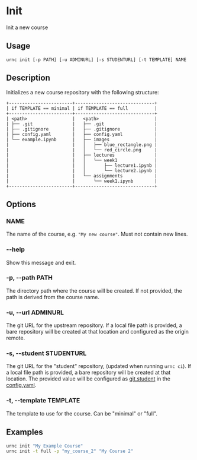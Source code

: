 # Init

Init a new course

## Usage

    urnc init [-p PATH] [-u ADMINURL] [-s STUDENTURL] [-t TEMPLATE] NAME

## Description

Initializes a new course repository with the following structure:

    +------------------------+------------------------------+
    | if TEMPLATE == minimal | if TEMPLATE == full          |
    +------------------------+------------------------------+
    | <path>                 |   <path>                     |
    | ├── .git               |   ├── .git                   |
    | ├── .gitignore         |   ├── .gitignore             |
    | ├── config.yaml        |   ├── config.yaml            |
    | └── example.ipynb      |   ├── images                 |
    |                        |   │   ├── blue_rectangle.png |
    |                        |   │   └── red_circle.png     |
    |                        |   ├── lectures               |
    |                        |   │   └── week1              |
    |                        |   │       ├── lecture1.ipynb |
    |                        |   │       └── lecture2.ipynb |
    |                        |   └── assignments            |
    |                        |       └── week1.ipynb        |
    +------------------------+------------------------------+

## Options

### NAME

The name of the course, e.g. `"My new course"`. Must not contain new lines.

### --help

Show this message and exit.

### -p, --path PATH

The directory path where the course will be created. If not
provided, the path is derived from the course name.

### -u, --url ADMINURL

The git URL for the upstream repository. If a local file path is provided, a
bare repository will be created at that location and configured as the origin
remote.

### -s, --student STUDENTURL

The git URL for the "student" repository, (updated when running `urnc ci`). If a
local file path is provided, a bare repository will be created at that location.
The provided value will be configured as [git.student](../configuration.md#student) in the [config.yaml](../configuration.md).

### -t, --template TEMPLATE

The template to use for the course. Can be "minimal" or "full".

## Examples

```bash
urnc init "My Example Course"
urnc init -t full -p "my_course_2" "My Course 2"
```
